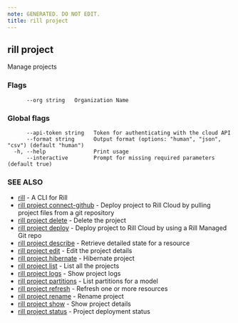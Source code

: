 ```yaml
---
note: GENERATED. DO NOT EDIT.
title: rill project
---
```

## rill project

Manage projects

### Flags

```
      --org string   Organization Name
```

### Global flags

```
      --api-token string   Token for authenticating with the cloud API
      --format string      Output format (options: "human", "json", "csv") (default "human")
  -h, --help               Print usage
      --interactive        Prompt for missing required parameters (default true)
```

### SEE ALSO

* [rill](../cli.md)	 - A CLI for Rill
* [rill project connect-github](connect-github.md)	 - Deploy project to Rill Cloud by pulling project files from a git repository
* [rill project delete](delete.md)	 - Delete the project
* [rill project deploy](deploy.md)	 - Deploy project to Rill Cloud by using a Rill Managed Git repo
* [rill project describe](describe.md)	 - Retrieve detailed state for a resource
* [rill project edit](edit.md)	 - Edit the project details
* [rill project hibernate](hibernate.md)	 - Hibernate project
* [rill project list](list.md)	 - List all the projects
* [rill project logs](logs.md)	 - Show project logs
* [rill project partitions](partitions.md)	 - List partitions for a model
* [rill project refresh](refresh.md)	 - Refresh one or more resources
* [rill project rename](rename.md)	 - Rename project
* [rill project show](show.md)	 - Show project details
* [rill project status](status.md)	 - Project deployment status

